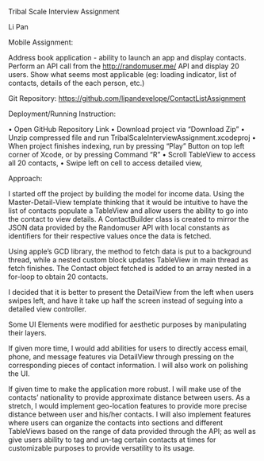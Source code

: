 Tribal Scale Interview Assignment

Li Pan

Mobile Assignment:

Address book application - ability to launch an app and display contacts. Perform an API call from the http://randomuser.me/ API and display 20 users. Show what seems most applicable (eg: loading indicator, list of contacts, details of the each person, etc.)

Git Repository: https://github.com/lipandevelope/ContactListAssignment

Deployment/Running Instruction: 

•	Open GitHub Repository Link
•	Download project via “Download Zip”
•	Unzip compressed file and run TribalScaleInterviewAssignment.xcodeproj
•	When project finishes indexing, run by pressing “Play” Button on top left corner of Xcode, or by pressing Command “R”
•	Scroll TableView to access all 20 contacts,
•	Swipe left on cell to access detailed view,

Approach:

I started off the project by building the model for income data. Using the Master-Detail-View template thinking that it would be intuitive to have the list of contacts populate a TableView and allow users the ability to go into the contact to view details. A ContactBuilder class is created to mirror the JSON data provided by the Randomuser API with local constants as identifiers for their respective values once the data is fetched.

Using apple’s GCD library, the method to fetch data is put to a background thread, while a nested custom block updates TableView in main thread as fetch finishes. The Contact object fetched is added to an array nested in a for-loop to obtain 20 contacts.

I decided that it is better to present the DetailView from the left when users swipes left, and have it take up half the screen instead of seguing into a detailed view controller.

Some UI Elements were modified for aesthetic purposes by manipulating their layers.

If given more time, I would add abilities for users to directly access email, phone, and message features via DetailView through pressing on the corresponding pieces of contact information. I will also work on polishing the UI.

If given time to make the application more robust. I will make use of the contacts’ nationality to provide approximate distance between users. As a stretch, I would implement geo-location features to provide more precise distance between user and his/her contacts. I will also implement features where users can organize the contacts into sections and different TableViews based on the range of data provided through the API; as well as give users ability to tag and un-tag certain contacts at times for customizable purposes to provide versatility to its usage.
